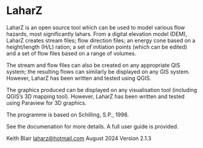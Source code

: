 # LaharZ

LaharZ is an open source tool which can be used to model various flow hazards, most significantly lahars. From a digital elevation model (DEM), LaharZ creates stream files; flow direction files; an energy cone based on a height/length (H/L) ration; a set of initiation points (which can be edited) and a set of flow files based on a range of volumes.

The stream and flow files can also be created on any appropriate QIS system; the resulting flows can similarly be displayed on any GIS system. However, LaharZ has been written and tested using QGIS.

The graphics produced can be displayed on any visualisation tool (including QGIS’s 3D mapping tool). However, LaharZ has been written and tested using Paraview for 3D graphics.

The programme is based on Schilling, S.P., 1998.

See the documenation for more details. A full user guide is provided.

Keith Blair
laharz@hotmail.com
August 2024
Version 2.1.3

